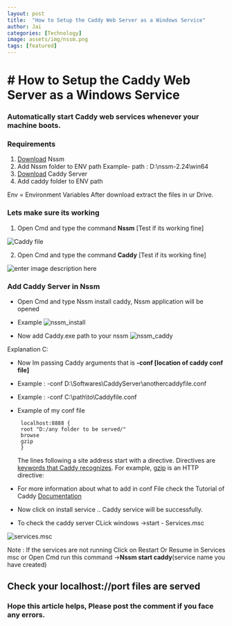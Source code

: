 ```yaml
---
layout: post
title:  "How to Setup the Caddy Web Server as a Windows Service"
author: Jai
categories: [Technology]
image: assets/img/nssm.png
tags: [featured]
---
```


# # How to Setup the Caddy Web Server as a Windows Service

### Automatically start Caddy web services whenever your machine boots. 


### Requirements

 1. [Download](https://nssm.cc/download) Nssm 
 2. Add Nssm folder to ENV path Example- path : D:\nssm-2.24\win64
 3. [Download](https://caddyserver.com/v1/download) Caddy Server
 4. Add caddy folder to ENV path 

Env = Environment Variables
After download extract the files in ur Drive.

### Lets make sure its working 

 1. Open Cmd and  type the command **Nssm** [Test if its working fine]
 
![Caddy file](https://i.imgur.com/Oy4bPPE.png)

 2. Open Cmd and  type the command **Caddy** [Test if its working fine]

![enter image description here](https://i.imgur.com/GxfHD9A.png)

 
### Add Caddy Server in Nssm 

 - Open Cmd and type Nssm install caddy, Nssm application will be opened
 - Example
 ![nssm_install](https://i.imgur.com/FlXtq5Y.png)
 
 - Now add Caddy.exe path to your nssm 
 ![nssm_caddy](https://i.imgur.com/1KYZnke.png)

Explanation C:

 - Now Im passing Caddy arguments that is **-conf [location of caddy conf file]**
 - Example : -conf D:\Softwares\CaddyServer\anothercaddyfile.conf
 - Example : -conf C:\path\to\Caddyfile.conf
 - Example of my conf file 
	

        localhost:8888 {
	    root "D:/any folder to be served/"
	    browse
	    gzip
        }


	 The lines following a site address start with a directive. Directives are [keywords that Caddy recognizes](https://caddyserver.com/v1/docs). For example, [gzip](https://caddyserver.com/v1/docs/gzip) is an HTTP directive:

 - For more information about what to add in conf File check the Tutorial of Caddy [Documentation](https://caddyserver.com/v1/tutorial/caddyfile) 

 - Now click on install service .. Caddy service will be successfully.
 - To check the caddy server CLick windows ->start - Services.msc

![services.msc](https://i.imgur.com/pUC2Wp8.png)

 Note : If the services are not running Click on Restart Or Resume in Services msc 
 or
 Open Cmd run this command ->**Nssm start caddy**(service name you have created) 


## Check your localhost://port files are served

### Hope this article helps, Please post the comment if you face any errors. 
